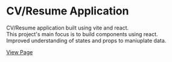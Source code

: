 # CV/Resume Application

CV/Resume application built using vite and react. <br>
This project's main focus is to build components using react. <br>
Improved understanding of states and props to maniuplate data.

[View Page](https://cv-resume-7cn.pages.dev/)